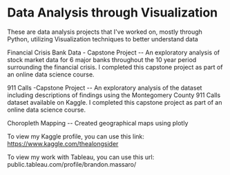 # Data Analysis through Visualization
These are data analysis projects that I've worked on, mostly through Python, utilizing Visualization techniques to better understand data

Financial Crisis Bank Data - Capstone Project -- An exploratory analysis of stock market data for 6 major banks throughout the 10 year period surrounding the financial crisis. I completed this capstone project as part of an online data science course.

911 Calls -Capstone Project -- An exploratory analysis of the dataset including descriptions of findings using the Montegomery County 911 Calls dataset available on Kaggle. I completed this capstone project as part of an online data science course.

Choropleth Mapping -- Created geographical maps using plotly

To view my Kaggle profile, you can use this link: https://www.kaggle.com/thealongsider

To view my work with Tableau, you can use this url: public.tableau.com/profile/brandon.massaro/

